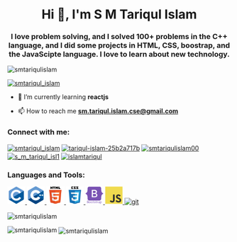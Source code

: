 <h1 align="center">Hi 👋, I'm S M Tariqul Islam</h1>
<h3 align="center">I love problem solving, and I solved 100+ problems in the C++ language, and I did some projects in
    HTML, CSS, boostrap, and the JavaScipte language. I love to learn about new technology.</h3>

<p align="left"> <img
        src="https://komarev.com/ghpvc/?username=smtariqulislam&label=Profile%20views&color=0e75b6&style=flat"
        alt="smtariqulislam" /> </p>

<p align="left"> <a href="https://twitter.com/smtariqul_islam" target="blank"><img
            src="https://img.shields.io/twitter/follow/smtariqul_islam?logo=twitter&style=for-the-badge"
            alt="smtariqul_islam" /></a> </p>

- 🌱 I’m currently learning **reactjs**

- 📫 How to reach me **sm.tariqul.islam.cse@gmail.com**

<h3 align="left">Connect with me:</h3>
<p align="left">
    <a href="https://twitter.com/smtariqul_islam" target="blank"><img align="center"
            src="https://raw.githubusercontent.com/rahuldkjain/github-profile-readme-generator/master/src/images/icons/Social/twitter.svg"
            alt="smtariqul_islam" height="30" width="40" /></a>
    <a href="https://linkedin.com/in/tariqul-islam-25b2a717b" target="blank"><img align="center"
            src="https://raw.githubusercontent.com/rahuldkjain/github-profile-readme-generator/master/src/images/icons/Social/linked-in-alt.svg"
            alt="tariqul-islam-25b2a717b" height="30" width="40" /></a>
    <a href="https://fb.com/smtariqulislam00" target="blank"><img align="center"
            src="https://raw.githubusercontent.com/rahuldkjain/github-profile-readme-generator/master/src/images/icons/Social/facebook.svg"
            alt="smtariqulislam00" height="30" width="40" /></a>
    <a href="https://www.hackerrank.com/s_m_tariqul_isl1" target="blank"><img align="center"
            src="https://raw.githubusercontent.com/rahuldkjain/github-profile-readme-generator/master/src/images/icons/Social/hackerrank.svg"
            alt="s_m_tariqul_isl1" height="30" width="40" /></a>
    <a href="https://codeforces.com/profile/islamtariqul" target="blank"><img align="center"
            src="https://raw.githubusercontent.com/rahuldkjain/github-profile-readme-generator/master/src/images/icons/Social/codeforces.svg"
            alt="islamtariqul" height="30" width="40" /></a>
</p>

<h3 align="left">Languages and Tools:</h3>
<p align="left"> 
            <a href="https://www.cprogramming.com/" target="_blank" rel="noreferrer"> <img
            src="https://raw.githubusercontent.com/devicons/devicon/master/icons/c/c-original.svg" alt="c" width="40"
            height="40" /> </a> <a href="https://www.w3schools.com/cpp/" target="_blank" rel="noreferrer"> <img
               src="https://raw.githubusercontent.com/devicons/devicon/master/icons/cplusplus/cplusplus-original.svg"
               alt="cplusplus" width="40" height="40" /> </a> <a href="https://www.w3.org/html/" target="_blank" rel="noreferrer"> <img
                    src="https://raw.githubusercontent.com/devicons/devicon/master/icons/html5/html5-original-wordmark.svg"
                    alt="html5" width="40" height="40" /> </a> <a href="https://www.w3schools.com/css/" target="_blank"
              rel="noreferrer"> <img
              src="https://raw.githubusercontent.com/devicons/devicon/master/icons/css3/css3-original-wordmark.svg"
              alt="css3" width="40" height="40" /> </a> <a href="https://getbootstrap.com" target="_blank" rel="noreferrer"> <img
             src="https://raw.githubusercontent.com/devicons/devicon/master/icons/bootstrap/bootstrap-plain-wordmark.svg"
             alt="bootstrap" width="40" height="40" /> </a> <a href="https://developer.mozilla.org/en-US/docs/Web/JavaScript" target="_blank" rel="noreferrer"> <img
            src="https://raw.githubusercontent.com/devicons/devicon/master/icons/javascript/javascript-original.svg"
                 alt="javascript" width="40" height="40" /> </a> <a href="https://git-scm.com/" target="_blank" rel="noreferrer"> <img
                    src="https://www.vectorlogo.zone/logos/git-scm/git-scm-icon.svg" alt="git" width="40" height="40" /> </a></p>
<p><img align="center" src="https://github-readme-streak-stats.herokuapp.com/?user=smtariqulislam&"
        alt="smtariqulislam" /></p>
<p><img align="left"
        src="https://github-readme-stats.vercel.app/api/top-langs?username=smtariqulislam&show_icons=true&locale=en&layout=compact"
        alt="smtariqulislam" /></p>
<p>&nbsp;<img align="center"
        src="https://github-readme-stats.vercel.app/api?username=smtariqulislam&show_icons=true&locale=en"
        alt="smtariqulislam" /></p> 
